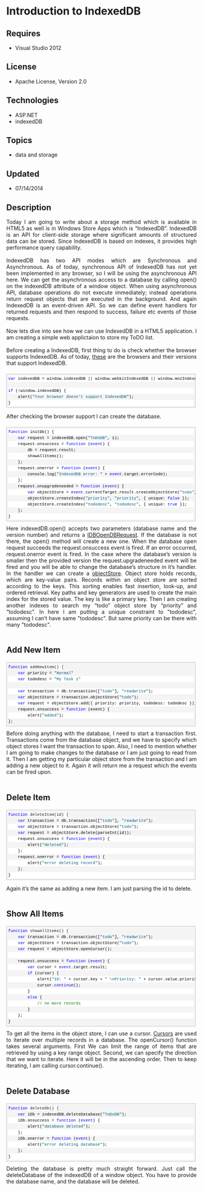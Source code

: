 # Introduction to IndexedDB
## Requires
- Visual Studio 2012
## License
- Apache License, Version 2.0
## Technologies
- ASP.NET
- indexedDB
## Topics
- data and storage
## Updated
- 07/14/2014
## Description

<div style="text-align:justify">Today I am going to write about a storage method which is available in HTML5 as well is in Windows Store Apps which is &ldquo;IndexedDB&rdquo;. IndexedDB is an API for client-side storage where significant amounts of structured
 data can be stored. Since IndexedDB is based on indexes, it provides high performance query capability.<br>
<br>
</div>
<div style="text-align:justify">IndexedDB has two API modes which are Synchronous and Asynchronous.&nbsp;As of today,&nbsp;synchronous API of IndexedDB has not yet been implemented in any browser, so I will be using the asynchronous API here. We can get the
 asynchronous access to a database by calling open() on the indexedDB attribute of a window object. When using asynchronous API, database operations do not execute immediately; instead operations return request objects that are executed in the background. And
 again IndexedDB is an event-driven API. So we can define event handlers for returned requests and then respond to success, failure etc events of those requests.<br>
<br>
</div>
<div style="text-align:justify">Now lets dive into see how we can use IndexedDB in a HTML5 application. I am creating a simple web applictaion to store my ToDO list.<br>
<br>
</div>
<div style="text-align:justify">Before creating a IndexedDB, first thing to do is check whether the browser supports IndexedDB. As of today,
<a href="https://developer.mozilla.org/en-US/docs/IndexedDB#Browser_compatibility" target="_blank">
these</a> are the browsers and&nbsp;their&nbsp;versions that support IndexedDB.</div>
<div id="codeSnippetWrapper" style="overflow:auto; font-size:8pt; border:1px solid silver; font-family:'Courier New',courier,monospace; padding:4px; direction:ltr; margin:20px 0px 10px; line-height:12pt; max-height:800px; width:97.5%; background-color:#f4f4f4">
<div id="codeSnippet" style="border-style:none; overflow:visible; font-size:8pt; color:black; padding:0px; direction:ltr; line-height:12pt; width:100%">
<pre style="border-style:none; overflow:visible; font-size:8pt; font-family:'Courier New',courier,monospace; padding:0px; direction:ltr; margin:0em; line-height:12pt; width:100%; background-color:white"><span style="color:blue">var</span> indexedDB = window.indexedDB || window.webkitIndexedDB || window.mozIndexedDB || window.msIndexedDB;<span style="font-size:8pt; line-height:12pt; background-color:#f4f4f4">&nbsp;</span></pre>
<br>
<pre style="border-style:none; overflow:visible; font-size:8pt; font-family:'Courier New',courier,monospace; padding:0px; direction:ltr; margin:0em; line-height:12pt; width:100%; background-color:white"><span style="color:blue">if</span> (!window.indexedDB) {</pre>
<pre style="border-style:none; overflow:visible; font-size:8pt; font-family:'Courier New',courier,monospace; padding:0px; direction:ltr; margin:0em; line-height:12pt; width:100%">    alert(<span style="color:#006080">&quot;Your browser doesn't support IndexedDB&quot;</span>);</pre>
<pre style="border-style:none; overflow:visible; font-size:8pt; font-family:'Courier New',courier,monospace; padding:0px; direction:ltr; margin:0em; line-height:12pt; width:100%; background-color:white">}</pre>
</div>
</div>
<p>After checking the browser support I can create the database.</p>
<div id="codeSnippetWrapper" style="overflow:auto; font-size:8pt; border:1px solid silver; font-family:'Courier New',courier,monospace; padding:4px; direction:ltr; margin:20px 0px 10px; line-height:12pt; max-height:800px; width:97.5%; background-color:#f4f4f4">
<div id="codeSnippet" style="border-style:none; overflow:visible; font-size:8pt; color:black; padding:0px; direction:ltr; line-height:12pt; width:100%">
<pre style="border-style:none; overflow:visible; font-size:8pt; font-family:'Courier New',courier,monospace; padding:0px; direction:ltr; margin:0em; line-height:12pt; width:100%; background-color:white"><span style="color:blue">function</span> initDb() {</pre>
<pre style="border-style:none; overflow:visible; font-size:8pt; font-family:'Courier New',courier,monospace; padding:0px; direction:ltr; margin:0em; line-height:12pt; width:100%">    <span style="color:blue">var</span> request = indexedDB.open(<span style="color:#006080">&quot;ToDoDB&quot;</span>, 1);</pre>
<pre style="border-style:none; overflow:visible; font-size:8pt; font-family:'Courier New',courier,monospace; padding:0px; direction:ltr; margin:0em; line-height:12pt; width:100%; background-color:white">    request.onsuccess = <span style="color:blue">function</span> (<span style="color:blue">event</span>) {</pre>
<pre style="border-style:none; overflow:visible; font-size:8pt; font-family:'Courier New',courier,monospace; padding:0px; direction:ltr; margin:0em; line-height:12pt; width:100%">        db = request.result;</pre>
<pre style="border-style:none; overflow:visible; font-size:8pt; font-family:'Courier New',courier,monospace; padding:0px; direction:ltr; margin:0em; line-height:12pt; width:100%; background-color:white">        showAllItems();</pre>
<pre style="border-style:none; overflow:visible; font-size:8pt; font-family:'Courier New',courier,monospace; padding:0px; direction:ltr; margin:0em; line-height:12pt; width:100%">    };</pre>
<pre style="border-style:none; overflow:visible; font-size:8pt; font-family:'Courier New',courier,monospace; padding:0px; direction:ltr; margin:0em; line-height:12pt; width:100%; background-color:white">    request.onerror = <span style="color:blue">function</span> (<span style="color:blue">event</span>) {</pre>
<pre style="border-style:none; overflow:visible; font-size:8pt; font-family:'Courier New',courier,monospace; padding:0px; direction:ltr; margin:0em; line-height:12pt; width:100%">        console.log(<span style="color:#006080">&quot;IndexedDB error: &quot;</span> &#43; <span style="color:blue">event</span>.target.errorCode);</pre>
<pre style="border-style:none; overflow:visible; font-size:8pt; font-family:'Courier New',courier,monospace; padding:0px; direction:ltr; margin:0em; line-height:12pt; width:100%; background-color:white">    };</pre>
<pre style="border-style:none; overflow:visible; font-size:8pt; font-family:'Courier New',courier,monospace; padding:0px; direction:ltr; margin:0em; line-height:12pt; width:100%">    request.onupgradeneeded = <span style="color:blue">function</span> (<span style="color:blue">event</span>) {</pre>
<pre style="border-style:none; overflow:visible; font-size:8pt; font-family:'Courier New',courier,monospace; padding:0px; direction:ltr; margin:0em; line-height:12pt; width:100%; background-color:white">        <span style="color:blue">var</span> objectStore = <span style="color:blue">event</span>.currentTarget.result.createObjectStore(<span style="color:#006080">&quot;todo&quot;</span>, { keyPath: <span style="color:#006080">&quot;id&quot;</span>, autoIncrement: <span style="color:blue">true</span> });</pre>
<pre style="border-style:none; overflow:visible; font-size:8pt; font-family:'Courier New',courier,monospace; padding:0px; direction:ltr; margin:0em; line-height:12pt; width:100%">        objectStore.createIndex(<span style="color:#006080">&quot;priority&quot;</span>, <span style="color:#006080">&quot;priority&quot;</span>, { unique: <span style="color:blue">false</span> });</pre>
<pre style="border-style:none; overflow:visible; font-size:8pt; font-family:'Courier New',courier,monospace; padding:0px; direction:ltr; margin:0em; line-height:12pt; width:100%; background-color:white">        objectStore.createIndex(<span style="color:#006080">&quot;tododesc&quot;</span>, <span style="color:#006080">&quot;tododesc&quot;</span>, { unique: <span style="color:blue">true</span> });</pre>
<pre style="border-style:none; overflow:visible; font-size:8pt; font-family:'Courier New',courier,monospace; padding:0px; direction:ltr; margin:0em; line-height:12pt; width:100%">    };</pre>
<pre style="border-style:none; overflow:visible; font-size:8pt; font-family:'Courier New',courier,monospace; padding:0px; direction:ltr; margin:0em; line-height:12pt; width:100%; background-color:white">}</pre>
</div>
</div>
<div style="text-align:justify">Here indexedDB.open() accepts two parameters (database name and the version number) and returns a
<a href="http://msdn.microsoft.com/en-us/library/windows/apps/hh972615.aspx" target="_blank">
IDBOpenDBRequest</a>. If the database is not there, the open() method will create a new one. When the database open request succeeds the request.onsuccess event is fired. If an error occurred, request.onerror event is fired. In the case where the database&rsquo;s
 version is smaller then the provided version the request.upgradeneeded event will be fired and you will be able to change the database&rsquo;s structure in it&rsquo;s handler. In the handler we can create a
<a href="https://developer.mozilla.org/en-US/docs/IndexedDB/IDBObjectStore" target="_blank">
objectStore</a>. Object store holds records, which are key-value pairs. Records within an object store are sorted according to the keys. This sorting enables fast insertion, look-up, and ordered retrieval. Key paths and key generators are used to create the
 main index for the stored value. The key is like a primary key. Then I am creating another indexes to search my &ldquo;todo&rdquo; object store by &ldquo;priority&rdquo; and &ldquo;tododesc&rdquo;. In here I am putting a unique constraint to &quot;tododesc&quot;, assuming
 I can&rsquo;t have same&nbsp;&quot;tododesc&quot;. But same priority can be there with many &quot;tododesc&quot;.<br>
<br>
</div>
<h2><a name="Add_New_Item"></a>Add New Item</h2>
<div id="codeSnippetWrapper" style="overflow:auto; font-size:8pt; border:1px solid silver; font-family:'Courier New',courier,monospace; padding:4px; direction:ltr; margin:20px 0px 10px; line-height:12pt; max-height:800px; width:97.5%; background-color:#f4f4f4">
<span style="font-size:8pt; line-height:12pt; color:blue">function</span><span style="font-size:8pt; line-height:12pt; background-color:white"> addNewItem() {</span><br>
<div id="codeSnippet" style="border-style:none; overflow:visible; font-size:8pt; color:black; padding:0px; direction:ltr; line-height:12pt; width:100%">
<pre style="border-style:none; overflow:visible; font-size:8pt; font-family:'Courier New',courier,monospace; padding:0px; direction:ltr; margin:0em; line-height:12pt; width:100%">    <span style="color:blue">var</span> priority = <span style="color:#006080">&quot;Normal&quot;</span></pre>
<pre style="border-style:none; overflow:visible; font-size:8pt; font-family:'Courier New',courier,monospace; padding:0px; direction:ltr; margin:0em; line-height:12pt; width:100%; background-color:white">    <span style="color:blue">var</span> tododesc = <span style="color:#006080">&quot;My Task 1&quot;</span></pre>
<br>
<pre style="border-style:none; overflow:visible; font-size:8pt; font-family:'Courier New',courier,monospace; padding:0px; direction:ltr; margin:0em; line-height:12pt; width:100%; background-color:white">    <span style="color:blue">var</span> transaction = db.transaction([<span style="color:#006080">&quot;todo&quot;</span>], <span style="color:#006080">&quot;readwrite&quot;</span>);</pre>
<pre style="border-style:none; overflow:visible; font-size:8pt; font-family:'Courier New',courier,monospace; padding:0px; direction:ltr; margin:0em; line-height:12pt; width:100%">    <span style="color:blue">var</span> objectStore = transaction.objectStore(<span style="color:#006080">&quot;todo&quot;</span>);</pre>
<pre style="border-style:none; overflow:visible; font-size:8pt; font-family:'Courier New',courier,monospace; padding:0px; direction:ltr; margin:0em; line-height:12pt; width:100%; background-color:white">    <span style="color:blue">var</span> request = objectStore.add({ priority: priority, tododesc: tododesc });</pre>
<pre style="border-style:none; overflow:visible; font-size:8pt; font-family:'Courier New',courier,monospace; padding:0px; direction:ltr; margin:0em; line-height:12pt; width:100%">    request.onsuccess = <span style="color:blue">function</span> (event) {</pre>
<pre style="border-style:none; overflow:visible; font-size:8pt; font-family:'Courier New',courier,monospace; padding:0px; direction:ltr; margin:0em; line-height:12pt; width:100%; background-color:white">        alert(<span style="color:#006080">&quot;added&quot;</span>);</pre>
<pre style="border-style:none; overflow:visible; font-size:8pt; font-family:'Courier New',courier,monospace; padding:0px; direction:ltr; margin:0em; line-height:12pt; width:100%">};</pre>
</div>
</div>
<div style="text-align:justify">Before doing anything with the database, I need to start a transaction first. Transactions come from the database object, and we have to specify which object stores I want the transaction to span. Also, I need to mention whether
 I am going to make changes to the database or I am just going to read from it. Then I am getting my particular object store from the transaction and I am adding a new object to it. Again it will return me a request which the events can be fired upon.<br>
<br>
</div>
<h2><a name="Delete_Item"></a>Delete Item</h2>
<div id="codeSnippetWrapper" style="overflow:auto; font-size:8pt; border:1px solid silver; font-family:'Courier New',courier,monospace; padding:4px; direction:ltr; margin:20px 0px 10px; line-height:12pt; max-height:800px; width:97.5%; background-color:#f4f4f4">
<span style="font-size:8pt; line-height:12pt; color:blue">function</span><span style="font-size:8pt; line-height:12pt; background-color:white"> deleteItem(id) {</span><br>
<div id="codeSnippet" style="border-style:none; overflow:visible; font-size:8pt; color:black; padding:0px; direction:ltr; line-height:12pt; width:100%">
<pre style="border-style:none; overflow:visible; font-size:8pt; font-family:'Courier New',courier,monospace; padding:0px; direction:ltr; margin:0em; line-height:12pt; width:100%">    <span style="color:blue">var</span> transaction = db.transaction([<span style="color:#006080">&quot;todo&quot;</span>], <span style="color:#006080">&quot;readwrite&quot;</span>);</pre>
<pre style="border-style:none; overflow:visible; font-size:8pt; font-family:'Courier New',courier,monospace; padding:0px; direction:ltr; margin:0em; line-height:12pt; width:100%; background-color:white">    <span style="color:blue">var</span> objectStore = transaction.objectStore(<span style="color:#006080">&quot;todo&quot;</span>);</pre>
<pre style="border-style:none; overflow:visible; font-size:8pt; font-family:'Courier New',courier,monospace; padding:0px; direction:ltr; margin:0em; line-height:12pt; width:100%">    <span style="color:blue">var</span> request = objectStore.delete(parseInt(id));</pre>
<pre style="border-style:none; overflow:visible; font-size:8pt; font-family:'Courier New',courier,monospace; padding:0px; direction:ltr; margin:0em; line-height:12pt; width:100%; background-color:white">    request.onsuccess = <span style="color:blue">function</span> (<span style="color:blue">event</span>) {</pre>
<pre style="border-style:none; overflow:visible; font-size:8pt; font-family:'Courier New',courier,monospace; padding:0px; direction:ltr; margin:0em; line-height:12pt; width:100%">        alert(<span style="color:#006080">&quot;deleted&quot;</span>);</pre>
<pre style="border-style:none; overflow:visible; font-size:8pt; font-family:'Courier New',courier,monospace; padding:0px; direction:ltr; margin:0em; line-height:12pt; width:100%; background-color:white">    };</pre>
<pre style="border-style:none; overflow:visible; font-size:8pt; font-family:'Courier New',courier,monospace; padding:0px; direction:ltr; margin:0em; line-height:12pt; width:100%">    request.onerror = <span style="color:blue">function</span> (<span style="color:blue">event</span>) {</pre>
<pre style="border-style:none; overflow:visible; font-size:8pt; font-family:'Courier New',courier,monospace; padding:0px; direction:ltr; margin:0em; line-height:12pt; width:100%; background-color:white">        alert(<span style="color:#006080">&quot;error deleting record&quot;</span>);</pre>
<pre style="border-style:none; overflow:visible; font-size:8pt; font-family:'Courier New',courier,monospace; padding:0px; direction:ltr; margin:0em; line-height:12pt; width:100%">    };</pre>
<pre style="border-style:none; overflow:visible; font-size:8pt; font-family:'Courier New',courier,monospace; padding:0px; direction:ltr; margin:0em; line-height:12pt; width:100%; background-color:white">}</pre>
</div>
</div>
<p>Again it&rsquo;s the same as adding a new item. I am just parsing the id to delete.<br>
<br>
</p>
<h2><a name="Show_All_Items"></a>Show All Items</h2>
<div id="codeSnippetWrapper" style="overflow:auto; font-size:8pt; border:1px solid silver; font-family:'Courier New',courier,monospace; padding:4px; direction:ltr; margin:20px 0px 10px; line-height:12pt; max-height:800px; width:97.5%; background-color:#f4f4f4">
<span style="font-size:8pt; line-height:12pt; color:blue">function</span><span style="font-size:8pt; line-height:12pt; background-color:white"> showAllItems() {</span><br>
<div id="codeSnippet" style="border-style:none; overflow:visible; font-size:8pt; color:black; padding:0px; direction:ltr; line-height:12pt; width:100%">
<pre style="border-style:none; overflow:visible; font-size:8pt; font-family:'Courier New',courier,monospace; padding:0px; direction:ltr; margin:0em; line-height:12pt; width:100%">    <span style="color:blue">var</span> transaction = db.transaction([<span style="color:#006080">&quot;todo&quot;</span>], <span style="color:#006080">&quot;readwrite&quot;</span>);</pre>
<pre style="border-style:none; overflow:visible; font-size:8pt; font-family:'Courier New',courier,monospace; padding:0px; direction:ltr; margin:0em; line-height:12pt; width:100%; background-color:white">    <span style="color:blue">var</span> objectStore = transaction.objectStore(<span style="color:#006080">&quot;todo&quot;</span>);</pre>
<pre style="border-style:none; overflow:visible; font-size:8pt; font-family:'Courier New',courier,monospace; padding:0px; direction:ltr; margin:0em; line-height:12pt; width:100%">    <span style="color:blue">var</span> request = objectStore.openCursor();</pre>
<pre style="border-style:none; overflow:visible; font-size:8pt; font-family:'Courier New',courier,monospace; padding:0px; direction:ltr; margin:0em; line-height:12pt; width:100%; background-color:white">&nbsp;</pre>
<pre style="border-style:none; overflow:visible; font-size:8pt; font-family:'Courier New',courier,monospace; padding:0px; direction:ltr; margin:0em; line-height:12pt; width:100%">    request.onsuccess = <span style="color:blue">function</span> (<span style="color:blue">event</span>) {</pre>
<pre style="border-style:none; overflow:visible; font-size:8pt; font-family:'Courier New',courier,monospace; padding:0px; direction:ltr; margin:0em; line-height:12pt; width:100%; background-color:white">        <span style="color:blue">var</span> cursor = <span style="color:blue">event</span>.target.result;</pre>
<pre style="border-style:none; overflow:visible; font-size:8pt; font-family:'Courier New',courier,monospace; padding:0px; direction:ltr; margin:0em; line-height:12pt; width:100%">        <span style="color:blue">if</span> (cursor) {</pre>
<pre style="border-style:none; overflow:visible; font-size:8pt; font-family:'Courier New',courier,monospace; padding:0px; direction:ltr; margin:0em; line-height:12pt; width:100%; background-color:white">            alert(<span style="color:#006080">&quot;ID: &quot;</span> &#43; cursor.key &#43; <span style="color:#006080">&quot; \nPriority: &quot;</span> &#43; cursor.value.priority &#43; <span style="color:#006080">&quot; \nTo Do Desc: &quot;</span> &#43; cursor.value.tododesc &#43; <span style="color:#006080">&quot; &quot;</span>);</pre>
<pre style="border-style:none; overflow:visible; font-size:8pt; font-family:'Courier New',courier,monospace; padding:0px; direction:ltr; margin:0em; line-height:12pt; width:100%">            cursor.<span style="color:blue">continue</span>();</pre>
<pre style="border-style:none; overflow:visible; font-size:8pt; font-family:'Courier New',courier,monospace; padding:0px; direction:ltr; margin:0em; line-height:12pt; width:100%; background-color:white">        }</pre>
<pre style="border-style:none; overflow:visible; font-size:8pt; font-family:'Courier New',courier,monospace; padding:0px; direction:ltr; margin:0em; line-height:12pt; width:100%">        <span style="color:blue">else</span> {</pre>
<pre style="border-style:none; overflow:visible; font-size:8pt; font-family:'Courier New',courier,monospace; padding:0px; direction:ltr; margin:0em; line-height:12pt; width:100%; background-color:white">            <span style="color:green">// no more records</span></pre>
<pre style="border-style:none; overflow:visible; font-size:8pt; font-family:'Courier New',courier,monospace; padding:0px; direction:ltr; margin:0em; line-height:12pt; width:100%">        }</pre>
<pre style="border-style:none; overflow:visible; font-size:8pt; font-family:'Courier New',courier,monospace; padding:0px; direction:ltr; margin:0em; line-height:12pt; width:100%; background-color:white">    };</pre>
<pre style="border-style:none; overflow:visible; font-size:8pt; font-family:'Courier New',courier,monospace; padding:0px; direction:ltr; margin:0em; line-height:12pt; width:100%">}</pre>
</div>
</div>
<div style="text-align:justify">To get all the items in the object store, I can use a cursor.
<a href="https://developer.mozilla.org/en-US/docs/IndexedDB/Cursor" target="_blank">
Cursors</a> are used to iterate over multiple records in a database.&nbsp;The openCursor() function takes several arguments. First We can limit the range of items that are retrieved by using a key range object. Second, we can specify the direction that we want
 to iterate. Here it will be in the ascending order. Then to keep iterating, I am calling cursor.continue().<br>
<br>
</div>
<h2><a name="Delete_Database"></a>Delete Database</h2>
<div id="codeSnippetWrapper" style="overflow:auto; font-size:8pt; border:1px solid silver; font-family:'Courier New',courier,monospace; padding:4px; direction:ltr; margin:20px 0px 10px; line-height:12pt; max-height:800px; width:97.5%; background-color:#f4f4f4">
<span style="font-size:8pt; line-height:12pt; color:blue">function</span><span style="font-size:8pt; line-height:12pt; background-color:white"> deleteDb() {</span><br>
<div id="codeSnippet" style="border-style:none; overflow:visible; font-size:8pt; color:black; padding:0px; direction:ltr; line-height:12pt; width:100%">
<pre style="border-style:none; overflow:visible; font-size:8pt; font-family:'Courier New',courier,monospace; padding:0px; direction:ltr; margin:0em; line-height:12pt; width:100%">    <span style="color:blue">var</span> iDb = indexedDB.deleteDatabase(<span style="color:#006080">&quot;ToDoDB&quot;</span>);</pre>
<pre style="border-style:none; overflow:visible; font-size:8pt; font-family:'Courier New',courier,monospace; padding:0px; direction:ltr; margin:0em; line-height:12pt; width:100%; background-color:white">    iDb.onsuccess = <span style="color:blue">function</span> (<span style="color:blue">event</span>) {</pre>
<pre style="border-style:none; overflow:visible; font-size:8pt; font-family:'Courier New',courier,monospace; padding:0px; direction:ltr; margin:0em; line-height:12pt; width:100%">        alert(<span style="color:#006080">&quot;database deleted&quot;</span>);</pre>
<pre style="border-style:none; overflow:visible; font-size:8pt; font-family:'Courier New',courier,monospace; padding:0px; direction:ltr; margin:0em; line-height:12pt; width:100%; background-color:white">    };</pre>
<pre style="border-style:none; overflow:visible; font-size:8pt; font-family:'Courier New',courier,monospace; padding:0px; direction:ltr; margin:0em; line-height:12pt; width:100%">    iDb.onerror = <span style="color:blue">function</span> (<span style="color:blue">event</span>) {</pre>
<pre style="border-style:none; overflow:visible; font-size:8pt; font-family:'Courier New',courier,monospace; padding:0px; direction:ltr; margin:0em; line-height:12pt; width:100%; background-color:white">        alert(<span style="color:#006080">&quot;error deleting database&quot;</span>);</pre>
<pre style="border-style:none; overflow:visible; font-size:8pt; font-family:'Courier New',courier,monospace; padding:0px; direction:ltr; margin:0em; line-height:12pt; width:100%">    };</pre>
<pre style="border-style:none; overflow:visible; font-size:8pt; font-family:'Courier New',courier,monospace; padding:0px; direction:ltr; margin:0em; line-height:12pt; width:100%; background-color:white">}</pre>
</div>
</div>
<div style="text-align:justify">Deleting the database is pretty much straight forward. Just call the deleteDatabase of the indexedDB of a window object. You have to provide the database name, and the database will be deleted.</div>
